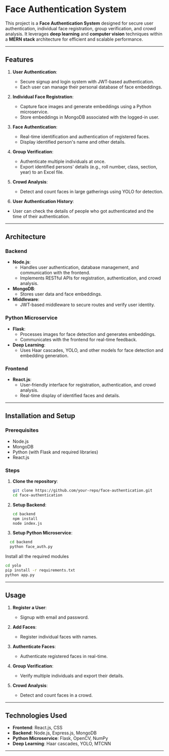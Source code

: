 # Face Authentication System

This project is a **Face Authentication System** designed for secure user authentication, individual face registration, group verification, and crowd analysis. It leverages **deep learning** and **computer vision** techniques within a **MERN stack** architecture for efficient and scalable performance.

---

## Features

1. **User Authentication**:
   - Secure signup and login system with JWT-based authentication.
   - Each user can manage their personal database of face embeddings.

2. **Individual Face Registration**:
   - Capture face images and generate embeddings using a Python microservice.
   - Store embeddings in MongoDB associated with the logged-in user.

3. **Face Authentication**:
   - Real-time identification and authentication of registered faces.
   - Display identified person's name and other details.

4. **Group Verification**:
   - Authenticate multiple individuals at once.
   - Export identified persons' details (e.g., roll number, class, section, year) to an Excel file.

5. **Crowd Analysis**:
   - Detect and count faces in large gatherings using YOLO for detection.
  
6.  **User Authentication History**:
   - User can check the details of people who got authenticated and the time of their authentication.

---

## Architecture

### Backend
- **Node.js**:
  - Handles user authentication, database management, and communication with the frontend.
  - Implements RESTful APIs for registration, authentication, and crowd analysis.
- **MongoDB**:
  - Stores user data and face embeddings.
- **Middleware**:
  - JWT-based middleware to secure routes and verify user identity.

### Python Microservice
- **Flask**:
  - Processes images for face detection and generates embeddings.
  - Communicates with the frontend for real-time feedback.
- **Deep Learning**:
  - Uses Haar cascades, YOLO, and other models for face detection and embedding generation.

### Frontend
- **React.js**:
  - User-friendly interface for registration, authentication, and crowd analysis.
  - Real-time display of identified faces and details.

---

## Installation and Setup

### Prerequisites
- Node.js
- MongoDB
- Python (with Flask and required libraries)
- React.js

### Steps

1. **Clone the repository**:
   ```bash
   git clone https://github.com/your-repo/face-authentication.git
   cd face-authentication
   ```

2. **Setup Backend**:
   ```bash
   cd backend
   npm install
   node index.js
   ```

3. **Setup Python Microservice**:
```bash
  cd backend
  python face_auth.py
```
Install all the required modules

   ```bash
   cd yolo
   pip install -r requirements.txt
   python app.py
   ```

---

## Usage

1. **Register a User**:
   - Signup with email and password.

2. **Add Faces**:
   - Register individual faces with names.

3. **Authenticate Faces**:
   - Authenticate registered faces in real-time.

4. **Group Verification**:
   - Verify multiple individuals and export their details.

5. **Crowd Analysis**:
   - Detect and count faces in a crowd.

---

## Technologies Used

- **Frontend**: React.js, CSS
- **Backend**: Node.js, Express.js, MongoDB
- **Python Microservice**: Flask, OpenCV, NumPy
- **Deep Learning**: Haar cascades, YOLO, MTCNN

---


